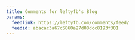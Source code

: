 ```yaml
---
title: Comments for leftyfb's Blog
params:
  feedlink: https://leftyfb.com/comments/feed/
  feedid: abacac3a67c5860a27d08dcc8193f301
---
```

